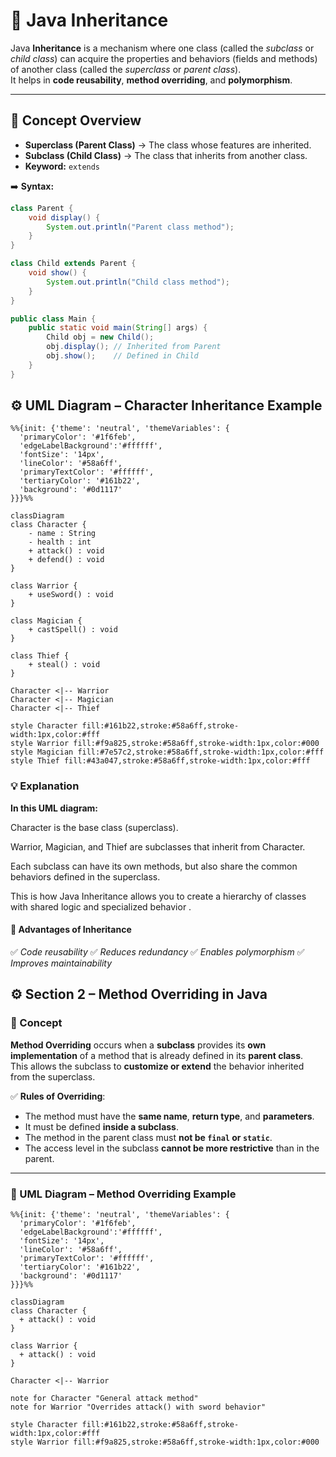 # 🧬 Java Inheritance

Java **Inheritance** is a mechanism where one class (called the *subclass* or *child class*) can acquire the properties and behaviors (fields and methods) of another class (called the *superclass* or *parent class*).  
It helps in **code reusability**, **method overriding**, and **polymorphism**.

---

## 🧠 Concept Overview

- **Superclass (Parent Class)** → The class whose features are inherited.  
- **Subclass (Child Class)** → The class that inherits from another class.  
- **Keyword:** `extends`

➡️ **Syntax:**

```java
class Parent {
    void display() {
        System.out.println("Parent class method");
    }
}

class Child extends Parent {
    void show() {
        System.out.println("Child class method");
    }
}

public class Main {
    public static void main(String[] args) {
        Child obj = new Child();
        obj.display(); // Inherited from Parent
        obj.show();    // Defined in Child
    }
}
```

## ⚙️ UML Diagram – Character Inheritance Example

```mermaid
%%{init: {'theme': 'neutral', 'themeVariables': {
  'primaryColor': '#1f6feb',
  'edgeLabelBackground':'#ffffff',
  'fontSize': '14px',
  'lineColor': '#58a6ff',
  'primaryTextColor': '#ffffff',
  'tertiaryColor': '#161b22',
  'background': '#0d1117'
}}}%%

classDiagram
class Character {
    - name : String
    - health : int
    + attack() : void
    + defend() : void
}

class Warrior {
    + useSword() : void
}

class Magician {
    + castSpell() : void
}

class Thief {
    + steal() : void
}

Character <|-- Warrior
Character <|-- Magician
Character <|-- Thief

style Character fill:#161b22,stroke:#58a6ff,stroke-width:1px,color:#fff
style Warrior fill:#f9a825,stroke:#58a6ff,stroke-width:1px,color:#000
style Magician fill:#7e57c2,stroke:#58a6ff,stroke-width:1px,color:#fff
style Thief fill:#43a047,stroke:#58a6ff,stroke-width:1px,color:#fff
```

### 💡 Explanation

**In this UML diagram:**

Character is the base class (superclass).

Warrior, Magician, and Thief are subclasses that inherit from Character.

Each subclass can have its own methods, but also share the common behaviors defined in the superclass.

This is how Java Inheritance allows you to create a hierarchy of classes with shared logic and specialized behavior .

#### 🚀 Advantages of Inheritance

✅ *Code reusability*
✅ *Reduces redundancy*
✅ *Enables polymorphism*
✅ *Improves maintainability*
## ⚙️ Section 2 – Method Overriding in Java

### 🧠 Concept

**Method Overriding** occurs when a **subclass** provides its **own implementation** of a method that is already defined in its **parent class**.  
This allows the subclass to **customize or extend** the behavior inherited from the superclass.

✅ **Rules of Overriding**:
- The method must have the **same name**, **return type**, and **parameters**.
- It must be defined **inside a subclass**.
- The method in the parent class must **not be `final` or `static`**.
- The access level in the subclass **cannot be more restrictive** than in the parent.

---

### 🧩 UML Diagram – Method Overriding Example

```mermaid
%%{init: {'theme': 'neutral', 'themeVariables': {
  'primaryColor': '#1f6feb',
  'edgeLabelBackground':'#ffffff',
  'fontSize': '14px',
  'lineColor': '#58a6ff',
  'primaryTextColor': '#ffffff',
  'tertiaryColor': '#161b22',
  'background': '#0d1117'
}}}%%

classDiagram
class Character {
  + attack() : void
}

class Warrior {
  + attack() : void
}

Character <|-- Warrior

note for Character "General attack method"
note for Warrior "Overrides attack() with sword behavior"

style Character fill:#161b22,stroke:#58a6ff,stroke-width:1px,color:#fff
style Warrior fill:#f9a825,stroke:#58a6ff,stroke-width:1px,color:#000

